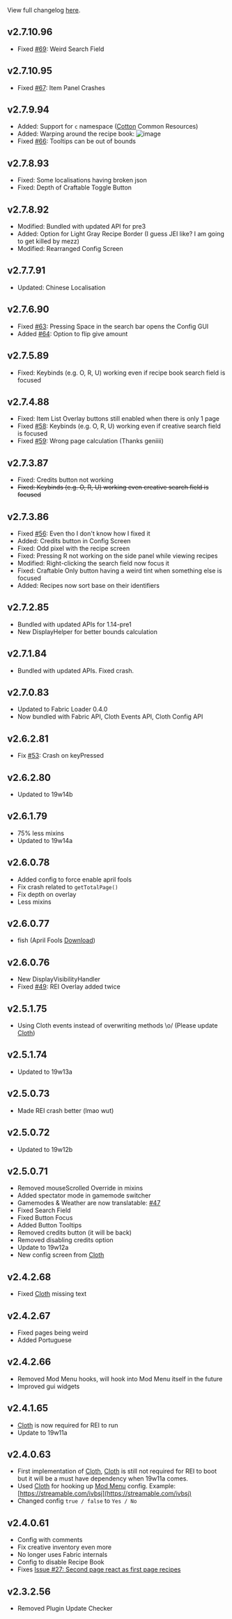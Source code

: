 View full changelog [here](https://github.com/shedaniel/RoughlyEnoughItems/blob/1.14/CHANGELOG.md).
## v2.7.10.96
- Fixed [#69](https://github.com/shedaniel/RoughlyEnoughItems/issues/67): Weird Search Field
## v2.7.10.95
- Fixed [#67](https://github.com/shedaniel/RoughlyEnoughItems/issues/67): Item Panel Crashes
## v2.7.9.94
- Added: Support for `c` namespace ([Cotton](https://github.com/CottonMC/cotton) Common Resources)
- Added: Warping around the recipe book: ![image](https://media.discordapp.net/attachments/530305137382653952/568432084419608576/unknown.png?width=967&height=517) 
- Fixed [#66](https://github.com/shedaniel/RoughlyEnoughItems/issues/66): Tooltips can be out of bounds
## v2.7.8.93
- Fixed: Some localisations having broken json
- Fixed: Depth of Craftable Toggle Button
## v2.7.8.92
- Modified: Bundled with updated API for pre3
- Added: Option for Light Gray Recipe Border (I guess JEI like? I am going to get killed by mezz)
- Modified: Rearranged Config Screen 
## v2.7.7.91
- Updated: Chinese Localisation
## v2.7.6.90
- Fixed [#63](https://github.com/shedaniel/RoughlyEnoughItems/issues/63): Pressing Space in the search bar opens the Config GUI
- Added [#64](https://github.com/shedaniel/RoughlyEnoughItems/issues/64): Option to flip give amount
## v2.7.5.89
- Fixed: Keybinds (e.g. O, R, U) working even if recipe book search field is focused
## v2.7.4.88
- Fixed: Item List Overlay buttons still enabled when there is only 1 page
- Fixed [#58](https://github.com/shedaniel/RoughlyEnoughItems/issues/58): Keybinds (e.g. O, R, U) working even if creative search field is focused
- Fixed [#59](https://github.com/shedaniel/RoughlyEnoughItems/issues/59): Wrong page calculation (Thanks geniiii)
## v2.7.3.87
- Fixed: Credits button not working
- ~~Fixed: Keybinds (e.g. O, R, U) working even creative search field is focused~~
## v2.7.3.86
- Fixed [#56](https://github.com/shedaniel/RoughlyEnoughItems/issues/56): Even tho I don't know how I fixed it
- Added: Credits button in Config Screen
- Fixed: Odd pixel with the recipe screen
- Fixed: Pressing R not working on the side panel while viewing recipes
- Modified: Right-clicking the search field now focus it
- Fixed: Craftable Only button having a weird tint when something else is focused
- Added: Recipes now sort base on their identifiers
## v2.7.2.85
- Bundled with updated APIs for 1.14-pre1
- New DisplayHelper for better bounds calculation
## v2.7.1.84
- Bundled with updated APIs. Fixed crash.
## v2.7.0.83
- Updated to Fabric Loader 0.4.0
- Now bundled with Fabric API, Cloth Events API, Cloth Config API
## v2.6.2.81
- Fix [#53](https://github.com/shedaniel/RoughlyEnoughItems/issues/53): Crash on keyPressed
## v2.6.2.80
- Updated to 19w14b
## v2.6.1.79
- 75% less mixins
- Updated to 19w14a
## v2.6.0.78
- Added config to force enable april fools
- Fix crash related to `getTotalPage()`
- Fix depth on overlay
- Less mixins
## v2.6.0.77
- fish (April Fools [Download](https://minecraft.curseforge.com/projects/roughly-enough-items/files/2693786))
## v2.6.0.76
- New DisplayVisibilityHandler
- Fixed [#49](https://github.com/shedaniel/RoughlyEnoughItems/issues/49): REI Overlay added twice
## v2.5.1.75
- Using Cloth events instead of overwriting methods \o/ (Please update [Cloth](https://minecraft.curseforge.com/projects/cloth))
## v2.5.1.74
- Updated to 19w13a
## v2.5.0.73
- Made REI crash better (lmao wut)
## v2.5.0.72
- Updated to 19w12b
## v2.5.0.71
- Removed mouseScrolled Override in mixins
- Added spectator mode in gamemode switcher
- Gamemodes & Weather are now translatable: [#47](https://github.com/shedaniel/RoughlyEnoughItems/issues/47)
- Fixed Search Field
- Fixed Button Focus
- Added Button Tooltips
- Removed credits button (it will be back)
- Removed disabling credits option
- Update to 19w12a
- New config screen from [Cloth](https://minecraft.curseforge.com/projects/cloth)
## v2.4.2.68
- Fixed [Cloth](https://minecraft.curseforge.com/projects/cloth) missing text
## v2.4.2.67
- Fixed pages being weird
- Added Portuguese
## v2.4.2.66
- Removed Mod Menu hooks, will hook into Mod Menu itself in the future
- Improved gui widgets
## v2.4.1.65
- [Cloth](https://minecraft.curseforge.com/projects/cloth) is now required for REI to run
- Update to 19w11a
## v2.4.0.63
- First implementation of [Cloth](https://minecraft.curseforge.com/projects/cloth), [Cloth](https://minecraft.curseforge.com/projects/cloth) is still not required for REI to boot but it will be a must have dependency when 19w11a comes.
- Used [Cloth](https://minecraft.curseforge.com/projects/cloth) for hooking up [Mod Menu](https://minecraft.curseforge.com/projects/modmenu/) config. Example: [https://streamable.com/ivbsj](https://streamable.com/ivbsj)
- Changed config `true / false` to `Yes / No`
## v2.4.0.61
- Config with comments
- Fix creative inventory even more
- No longer uses Fabric internals
- Config to disable Recipe Book
- Fixes [Issue #27: Second page react as first page recipes](https://github.com/shedaniel/RoughlyEnoughItems/issues/27)
## v2.3.2.56
- Removed Plugin Update Checker
